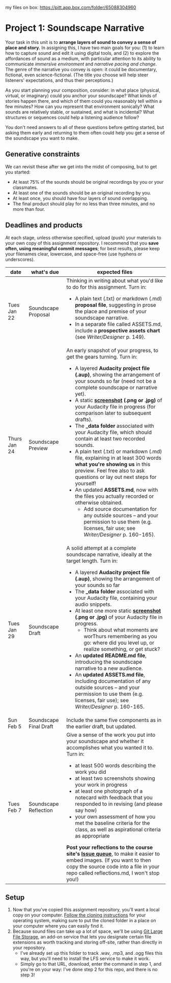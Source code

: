 my files on box: https://pitt.app.box.com/folder/65088304960 


# Project 1: Soundscape Narrative

Your task in this unit is to **arrange layers of sound to convey a sense of place and story.** In assigning this, I have two main goals for you: (1) to learn how to capture sound and edit it using digital tools, and (2) to explore the affordances of sound as a medium, with particular attention to its ability to communicate *immersive environment* and *narrative pacing and change*. The genre of the narrative you convey is open: it could be documentary, fictional, even science-fictional. (The title you choose will help steer listeners' expectations, and thus their perceptions.)

As you start planning your composition, consider: in what place (physical, virtual, or imaginary) could you anchor your soundscape? What kinds of stories happen there, and which of them could you reasonably tell within a few minutes? How can you represent that environment sonically? What sounds are relatively stable, or sustained, and what is incidental? What structures or sequences could help a listening audience follow?

You don't need answers to all of these questions before getting started, but asking them early and returning to them often could help you get a sense of the soundscape you want to make.

## Generative constraints
We can revisit these after we get into the midst of composing, but to get you started:

* At least 75% of the sounds should be original recordings by you or your classmates.
* At least one of the sounds should be an original recording by you.
* At least once, you should have four layers of sound overlapping.
* The final product should play for no less than three minutes, and no more than four.

<!--
Possible additional constraints
* Use only sound effects (no speech)
* Use at least one sound longer than 25 seconds and at least one sound shorter than 5 seconds
-->


## Deadlines and products
At each stage, unless otherwise specified, upload (push) your materials to your own copy of this assignment repository. I recommend that you **save often, using meaningful commit messages**; for best results, please keep your filenames clear, lowercase, and space-free (use hyphens or underscores).


| date | what's due | expected files |
|----|----|----|
| Tues Jan 22 | Soundscape Proposal | Thinking in writing about what you'd like to do for this assignment. Turn in: <ul><li>A plain text (.txt) or markdown (.md) **proposal file**, suggesting in prose the place and premise of your soundscape narrative.</li><li>In a separate file called ASSETS.md, include a **prospective assets chart** (see *Writer/Designer* p. 149).</li></ul> |
| Thurs Jan 24 | Soundscape Preview | An early snapshot of your progress, to get the gears turning. Turn in: <ul><li> A layered **Audacity project file (.aup)**, showing the arrangement of your sounds so far (need not be a complete soundscape or narrative yet).</li><li> A static **[screenshot](https://www.take-a-screenshot.org/) (.png or .jpg)** of your Audacity file in progress (for comparison later to subsequent drafts).</li><li>The **_data folder** associated with your Audacity file, which should contain at least two recorded sounds.</li><li> A plain text (.txt) or markdown (.md) file, explaining in at least 300 words **what you're showing us** in this preview. Feel free also to ask questions or lay out next steps for yourself!</li><li> An updated **ASSETS.md**, now with the files you actually recorded or otherwise obtained. <ul><li>Add source documentation for any outside sources – and your permission to use them (e.g. licenses, fair use; see *Writer/Designer* p. 160-165).</li></ul></li></ul> |
| Tues Jan 29 | Soundscape Draft | A solid attempt at a complete soundscape narrative, ideally at the target length. Turn in:<ul><li>A layered **Audacity project file (.aup)**, showing the arrangement of your sounds so far</li><li>The **_data folder** associated with your Audacity file, containing your audio snippets.</li><li>At least one more static **[screenshot](https://www.take-a-screenshot.org/) (.png or .jpg)** of your Audacity file in progress. <ul><li>Think about what moments are worThurs remembering as you go: where did you level up, or realize something, or get stuck?</li></ul></li><li>An **updated README.md file**, introducing the soundscape narrative to a new audience.</li><li>An **updated ASSETS.md file**, including documentation of any outside sources – and your permission to use them (e.g. licenses, fair use); see *Writer/Designer* p. 160-165.</li></ul>  |
| Sun Feb 5 | Soundscape Final Draft | Include the same five components as in the earlier draft, but updated. |
| Tues Feb 7 | Soundscape Reflection | Give a sense of the work you put into your soundscape and whether it accomplishes what you wanted it to. Turn in: <ul><li>at least 500 words describing the work you did</li><li>at least two screenshots showing your work in progress</li><li>at least one photograph of a notecard with feedback that you responded to in revising (and please say how)</li><li>your own assessment of how you met the baseline criteria for the class, as well as aspirational criteria as appropriate </li></ul> **Post your reflections to the course site's [Issue queue](https://github.com/pitt-cdm/miller2019spring/issues/2)**, to make it easier to embed images. (If you want to then copy the source code into a file in your repo called reflections.md, I won't stop you!) |


## Setup

1. Now that you've copied this assignment repository, you'll want a local copy on your computer. [Follow the cloning instructions](https://help.github.com/articles/cloning-a-repository/) for your operating system, making sure to put the cloned folder in a place on your computer where you can easily find it.
2. Because sound files can take up a lot of space, we'll be using [Git Large File Storage](https://git-lfs.github.com/), an add-on service that lets you designate certain file extensions as worth tracking and storing off-site, rather than directly in your repository.
   * I've already set up this folder to track .wav, .mp3, and .ogg files this way, but you'll need to install the LFS service to make it work.
   * Simply go to that URL, download, enter the command in step 1, and you're on your way: I've done step 2 for this repo, and there is no step 3!

